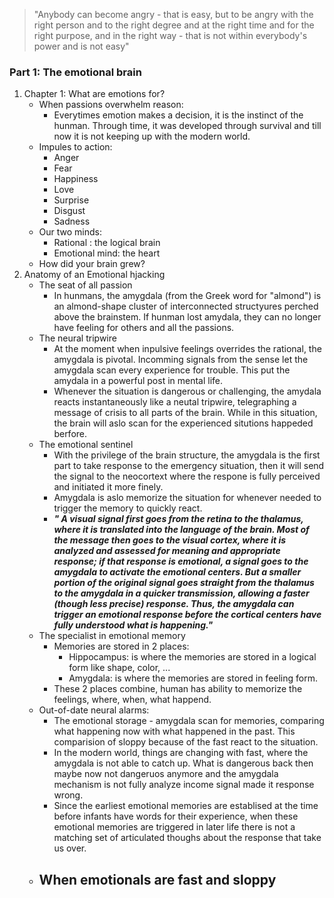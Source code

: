 > "Anybody can become angry - that is easy, but to be angry with the right person and to the right degree and at the right time and for the right purpose, and in the right way - that is not within everybody's power and is not easy"

### Part 1: The emotional brain
1. Chapter 1: What are emotions for?
	- When passions overwhelm reason: 
		- Everytimes emotion makes a decision, it is the instinct of the hunman. Through time, it was developed through survival and till now it is not keeping up with the modern world.
	- Impules to action:
		- Anger
		- Fear
		- Happiness
		- Love
		- Surprise
		- Disgust
		- Sadness
	- Our two minds:
		- Rational : the logical brain
		- Emotional mind: the heart
	- How did your brain grew?
2. Anatomy of an Emotional hjacking
	- The seat of all passion
		- In hunmans, the amygdala (from the Greek word for "almond") is an almond-shape cluster of interconnected structyures perched above the brainstem. If hunman lost amydala, they can no longer have feeling for others and all the passions.
	- The neural tripwire
		- At the moment when inpulsive feelings overrides the rational, the amygdala is pivotal. Incomming signals from the sense let the amygdala scan every experience for trouble.  This put the amydala in a powerful post in mental life.
		- Whenever the situation is dangerous or challenging, the amydala reacts instantaneously like a neutal tripwire, telegraphing a message of crisis to all parts of the brain. While in this situation, the brain will aslo scan for the experienced situtions happeded berfore.
	- The emotional sentinel
		- With the privilege of the brain structure, the amygdala is the first part to take response to the emergency situation, then it will send the signal to the neocortext where the respone is fully perceived and initiated it more finely.
		- Amygdala is aslo memorize the situation for whenever needed to trigger the memory to quickly react.
		- ***" A visual signal first goes from the retina to the thalamus, where it is translated into the language of the brain. Most of the message then goes to the visual cortex, where it is analyzed and assessed for meaning and appropriate response; if that response is emotional, a signal goes to the amygdala to activate the emotional centers. But a smaller portion of the original signal goes straight from the thalamus to the amygdala in a quicker transmission, allowing a faster (though less precise) response. Thus, the amygdala can trigger an emotional response before the cortical centers have fully understood what is happening."***
	- The specialist in emotional memory
		- Memories are stored in 2 places:
			- Hippocampus: is where the memories are stored in a logical form like shape, color, ...
			- Amygdala: is where the memories are stored in feeling form.
		- These 2 places combine, human has ability to memorize the feelings, where, when, what happend.
	- Out-of-date neural alarms:
		- The emotional storage - amygdala scan for memories, comparing what happening now with what happened in the past. This comparision of sloppy because of the fast react to the situation.
		- In the modern world, things are changing with fast, where the amygdala is not able to catch up. What is dangerous back then maybe now not dangeruos anymore and the amygdala mechanism is not fully analyze income signal made it response wrong.
		- Since the earliest emotional memories are establised at the time before infants have words for their experience, when these emotional memories are triggered in later life there is not a matching set of articulated thoughs about the response that take us over.
	- When emotionals are fast and sloppy
		- 
